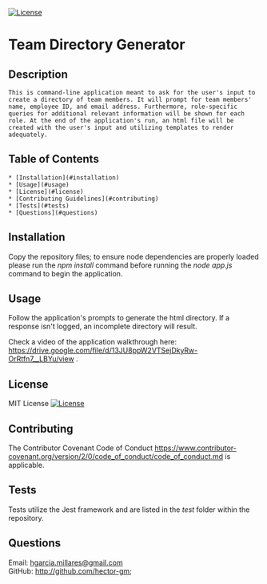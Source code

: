 
[![License](https://img.shields.io/badge/License-OpenSource-yellow.svg)](https://opensource.org/licenses/)

# Team Directory Generator  

## Description   
    This is command-line application meant to ask for the user's input to create a directory of team members. It will prompt for team members' name, employee ID, and email address. Furthermore, role-specific queries for additional relevant information will be shown for each role. At the end of the application's run, an html file will be created with the user's input and utilizing templates to render adequately.

## Table of Contents 
    * [Installation](#installation) 
    * [Usage](#usage)
    * [License](#license) 
    * [Contributing Guidelines](#contributing) 
    * [Tests](#tests) 
    * [Questions](#questions)


## Installation <a name="installation"></a> 
Copy the repository files; to ensure node dependencies are properly loaded please run the *npm install* command before running the *node app.js* command to begin the application.

## Usage <a name="usage"></a>   
Follow the application's prompts to generate the html directory. If a response isn't logged, an incomplete directory will result.

Check a video of the application walkthrough here: https://drive.google.com/file/d/13JU8ppW2VTSejDkyRw-OrRtfn7__LBYu/view .

## License <a name="license"></a>  
MIT License 
[![License](https://img.shields.io/badge/License-OpenSource-yellow.svg)](https://opensource.org/licenses/)

## Contributing <a name="contributing"></a> 

The Contributor Covenant Code of Conduct 
https://www.contributor-covenant.org/version/2/0/code_of_conduct/code_of_conduct.md is applicable. 

## Tests <a name="tests"></a> 
Tests utilize the Jest framework and are listed in the *test* folder within the repository. 

## Questions <a name="questions"></a> 
Email: hgarcia.millares@gmail.com  
GitHub: http://github.com/hector-gm;

